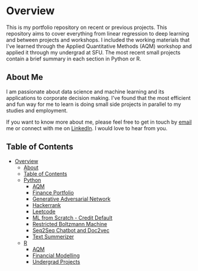 # Overview

This is my portfolio repository on recent or previous projects. This repository aims to cover everything from linear regression to deep learning and between projects and workshops. I included the working materials that I've learned through the Applied Quantitative Methods (AQM) workshop and applied it through my undergrad at SFU. The most recent small projects contain a brief summary in each section in Python or R. 


## About Me

I am passionate about data science and machine learning and its applications to corporate decision making. I've found that the most efficient and fun way for me to learn is doing small side projects in parallel to my studies and employment.

If you want to know more about me, please feel free to get in touch by [email](mailto:michael_enquist@hotmail.com) me or connect with me on [LinkedIn](https://www.linkedin.com/in/michael-enquist-006400a3/). I would love to hear from you.


## Table of Contents
- [Overview](#overview)
  * [About](#about-me)
  * [Table of Contents](#table-of-contents)
  * [Python](Python/)
    + [AQM](Python/AQM/)
    + [Finance Portfolio](Python/Finance_Portfolio/)
    + [Generative Adversarial Network](Python/Generative_Adversarial_Network/)
    + [Hackerrank](Python/Hackerrank/)
    + [Leetcode](Python/Leetcode/)
    + [ML from Scratch - Credit Default](Python/ML_from_Scratch-Credit_Default/)
    + [Restricted Boltzmann Machine](Python/Restricted_Boltzmann_Machine/)
    + [Seq2Seq Chatbot and Doc2vec](Python/Seq2Seq_Chatbot_and_Doc2vec/)
    + [Text Summerizer](Python/Text_Summerizer/)
   * [R](R_Files/)
     + [AQM](R_Files/AQM/)
     + [Financial Modelling](R_Files/Financial_Modelling/)
     + [Undergrad Projects](R_Files/Undergrad_Projects/)
   
